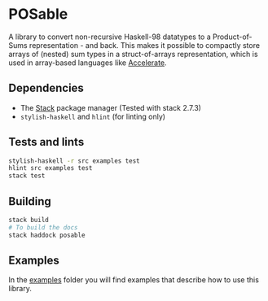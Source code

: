 # POSable

A library to convert non-recursive Haskell-98 datatypes to a Product-of-Sums
representation - and back. This makes it possible to compactly store arrays of
(nested) sum types in a struct-of-arrays representation, which is used in
array-based languages like [Accelerate].

[Accelerate]: https://www.acceleratehs.org/

## Dependencies

- The [Stack] package manager (Tested with stack 2.7.3)
- `stylish-haskell` and `hlint` (for linting only)

[Stack]: https://docs.haskellstack.org/en/stable/README/

## Tests and lints

``` bash
stylish-haskell -r src examples test
hlint src examples test
stack test
```

## Building

``` bash
stack build
# To build the docs
stack haddock posable
```

## Examples

In the [examples](examples) folder you will find examples that describe how to use this
library.
